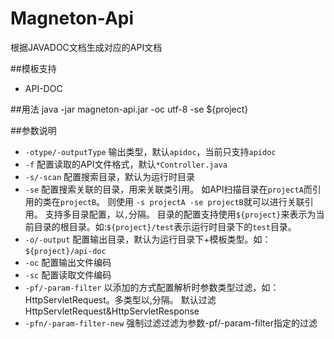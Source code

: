 # Magneton-Api
根据JAVADOC文档生成对应的API文档

##模板支持
- API-DOC

##用法
java -jar magneton-api.jar -oc utf-8 -se ${project}

##参数说明
  - `-otype/-outputType` 输出类型，默认`apidoc`，当前只支持`apidoc`
  - `-f` 配置读取的API文件格式，默认`*Controller.java`
  - `-s/-scan` 配置搜索目录，默认为运行时目录
  - `-se` 配置搜索关联的目录，用来关联类引用。 如API扫描目录在`projectA`而引用的类在`projectB`。
  则使用 `-s projectA -se projectB`就可以进行关联引用。 支持多目录配置，以`,`分隔。
  目录的配置支持使用`${project}`来表示为当前目录的根目录。如:`${project}/test`表示运行时目录下的`test`目录。
  - `-o/-output` 配置输出目录，默认为运行目录下+模板类型。如：`${project}/api-doc`
  - `-oc` 配置输出文件编码
  - `-sc` 配置读取文件编码
  - `-pf/-param-filter` 以添加的方式配置解析时参数类型过滤，如：HttpServletRequest。多类型以,分隔。
   默认过滤HttpServletRequest&HttpServletResponse
  - `-pfn/-param-filter-new` 强制过滤过滤为参数-pf/-param-filter指定的过滤


